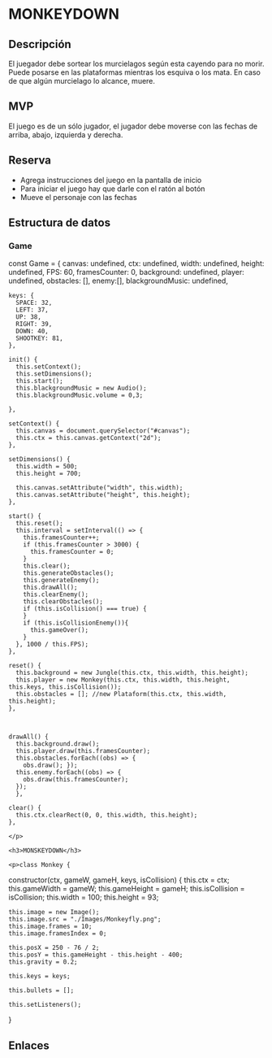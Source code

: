 <h1>MONKEYDOWN</h1>
<h2>Descripción</h2>
<p>El juegador debe sortear los murcielagos según esta cayendo para no morir. Puede posarse en las plataformas mientras los esquiva o los mata. En caso de que algún murcielago lo alcance, muere.</p>

<h2>MVP</h2>

<p>El juego es de un sólo jugador, el jugador debe moverse con las fechas de arriba, abajo, izquierda y derecha.</p>

<h2>Reserva</h2>

<p><ul>
<li>Agrega instrucciones del juego en la pantalla de inicio</li>
<li>Para iniciar el juego hay que darle con el ratón al botón</li>
<li>Mueve el personaje con las fechas</li>
</ul>
</p>

<h2>Estructura de datos</h2>
<h3>Game</h3>
<p>const Game = {
    canvas: undefined,
    ctx: undefined,
    width: undefined,
    height: undefined,
    FPS: 60,
    framesCounter: 0,
    background: undefined,
    player: undefined,
    obstacles: [],
    enemy:[],
    blackgroundMusic: undefined,
  
    keys: {
      SPACE: 32,
      LEFT: 37,
      UP: 38,
      RIGHT: 39,
      DOWN: 40,
      SHOOTKEY: 81,
    },
  
    init() {
      this.setContext();
      this.setDimensions();
      this.start();
      this.blackgroundMusic = new Audio();
      this.blackgroundMusic.volume = 0,3;
      
    },
  
    setContext() {
      this.canvas = document.querySelector("#canvas");
      this.ctx = this.canvas.getContext("2d");
    },
  
    setDimensions() {
      this.width = 500;
      this.height = 700;
  
      this.canvas.setAttribute("width", this.width);
      this.canvas.setAttribute("height", this.height);
    },
  
    start() {
      this.reset();
      this.interval = setInterval(() => {
        this.framesCounter++; 
        if (this.framesCounter > 3000) {
          this.framesCounter = 0;
        }
        this.clear();
        this.generateObstacles();
        this.generateEnemy();
        this.drawAll();
        this.clearEnemy();
        this.clearObstacles();
        if (this.isCollision() === true) {
        }
        if (this.isCollisionEnemy()){
          this.gameOver();
        }
      }, 1000 / this.FPS);
    },
  
    reset() {
      this.background = new Jungle(this.ctx, this.width, this.height);
      this.player = new Monkey(this.ctx, this.width, this.height, this.keys, this.isCollision());
      this.obstacles = []; //new Plataform(this.ctx, this.width, this.height);
    },

    
  
    drawAll() {
      this.background.draw();
      this.player.draw(this.framesCounter);
      this.obstacles.forEach((obs) => {
        obs.draw(); });
      this.enemy.forEach((obs) => {
        obs.draw(this.framesCounter);
      });
      },

    clear() {
      this.ctx.clearRect(0, 0, this.width, this.height);
    },
    
    </p>

    <h3>MONSKEYDOWN</h3>

    <p>class Monkey {
  constructor(ctx, gameW, gameH, keys, isCollision) {
    this.ctx = ctx;
    this.gameWidth = gameW;
    this.gameHeight = gameH;
    this.isCollision = isCollision;
    this.width = 100;
    this.height = 93;

    this.image = new Image();
    this.image.src = "./Images/Monkeyfly.png";
    this.image.frames = 10;
    this.image.framesIndex = 0;

    this.posX = 250 - 76 / 2;
    this.posY = this.gameHeight - this.height - 400;
    this.gravity = 0.2;

    this.keys = keys;

    this.bullets = [];

    this.setListeners();
  } </p>

  <h2>Enlaces</h2>
